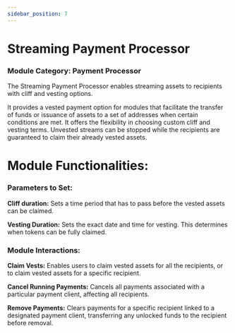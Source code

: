 ```yaml
---
sidebar_position: 7
---
```

# Streaming Payment Processor
### Module Category: Payment Processor

The Streaming Payment Processor enables streaming assets to recipients with cliff and vesting options.

It provides a vested payment option for modules that facilitate the transfer of funds or issuance of assets to a set of addresses when certain conditions are met. It offers the flexibility in choosing custom cliff and vesting terms. Unvested streams can be stopped while the recipients are guaranteed to claim their already vested assets. 

# Module Functionalities:

### Parameters to Set: 

**Cliff duration:** Sets a time period that has to pass before the vested assets can be claimed.

**Vesting Duration:** Sets the exact date and time for vesting. This determines when tokens can be fully claimed.

### Module Interactions: 

**Claim Vests:** Enables users to claim vested assets for all the recipients, or to claim vested assets for a specific recipient.

**Cancel Running Payments:** Cancels all payments associated with a particular payment client, affecting all recipients.

**Remove Payments:** Clears payments for a specific recipient linked to a designated payment client, transferring any unlocked funds to the recipient before removal.








